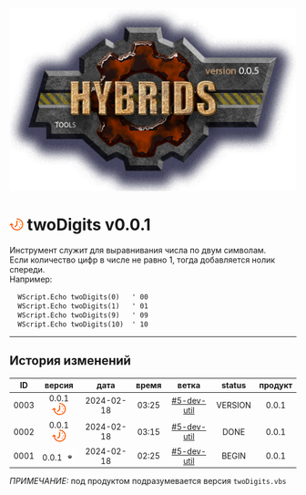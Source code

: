 [![logo](../logo.png)](../docs.md "documentation") 

[M]: ../docs.md        "родитель"
[P]: ../icons/progress.png  "в процессе..."
[S]: ../icons/success.png   "ошибок не обнаружено"
[E]: ../icons/empty.png     "нет данных"

[![P]][M] twoDigits v0.0.1
==========================
Инструмент служит для выравнивания числа по двум символам.  
Если количество цифр в числе не равно 1, тогда добавляется нолик спереди.  
Например:  

```vbs
  WScript.Echo twoDigits(0)   ' 00
  WScript.Echo twoDigits(1)   ' 01
  WScript.Echo twoDigits(9)   ' 09
  WScript.Echo twoDigits(10)  ' 10
```

--------------------------------------------------------------------------------

История изменений 
-----------------

| **ID** |      версия     |    дата    | время |     ветка     | status  | продукт |  
|:------:|:---------------:|:----------:|:-----:|:-------------:|:-------:|:-------:|  
|  0003  | 0.0.1 [![P]][M] | 2024-02-18 | 03:25 | [#5-dev-util] | VERSION |  0.0.1  |  
|  0002  | 0.0.1 [![P]][M] | 2024-02-18 | 03:15 | [#5-dev-util] |  DONE   |  0.0.1  |  
|  0001  | 0.0.1 [![E]][M] | 2024-02-18 | 02:25 | [#5-dev-util] |  BEGIN  |  0.0.1  |  

*ПРИМЕЧАНИЕ:* под продуктом подразумевается версия `twoDigits.vbs`  

[#5-dev-util]: ../history.md#-v005-dev
